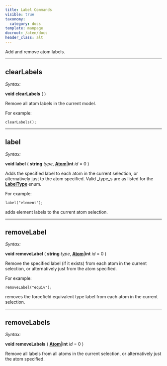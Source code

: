 ```yaml
---
title: Label Commands
visible: true
taxonomy:
  category: docs
template: manpage
docroot: /aten/docs
header_class: alt
---
```


Add and remove atom labels.

---

## clearLabels <a id="clearLabels"></a>

_Syntax:_

**void** **clearLabels** ( )

Remove all atom labels in the current model.

For example:


```
clearLabels();
```


---

## label <a id="label"></a>

_Syntax:_

**void** **label** ( **string** _type_, [**Atom**](/aten/docs/scripting/variabletypes/atom)|**int** _id_ = 0 )

Adds the specified label to each atom in the current selection, or alternatively just to the atom specified. Valid _type_s are as listed for the [**LabelType**](/aten/docs/enumerations/labeltype) enum.

For example:


```
label("element");
```


adds element labels to the current atom selection.

---

## removeLabel <a id="removeLabel"></a>

_Syntax:_

**void** **removeLabel** ( **string** _type_, [**Atom**](/aten/docs/scripting/variabletypes/atom)|**int** _id_ = 0 )

Remove the specified label (if it exists) from each atom in the current selection, or alternatively just from the atom specified.

For example:


```
removeLabel("equiv");
```


removes the forcefield equivalent type label from each atom in the current selection.

---

## removeLabels <a id="removeLabels"></a>

_Syntax:_

**void** **removeLabels** ( [**Atom**](/aten/docs/scripting/variabletypes/atom)|**int** _id_ = 0 )

Remove all labels from all atoms in the current selection, or alternatively just the atom specified.


